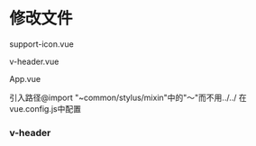 
# 修改文件

support-icon.vue

v-header.vue

App.vue


引入路径@import "~common/stylus/mixin"中的"～"而不用../../ 在vue.config.js中配置

### v-header

